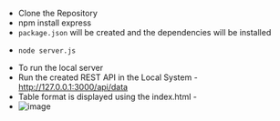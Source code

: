 * Clone the Repository
*   npm install express
* `package.json` will be created and the dependencies will be installed
*     node server.js
* To run the local server
*  Run the created REST API in the Local System - http://127.0.0.1:3000/api/data
* Table format is displayed using the index.html -
* ![image](https://github.com/Pragna235/MERN-Assignment-Local/assets/109524200/f1b57243-2d44-4c73-8eb1-5e1c7226e3db)

